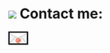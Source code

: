 # <img src="https://media.giphy.com/media/hvRJCLFzcasrR4ia7z/giphy.gif" width="40px"> Contact me:
[<img alt="email.PNG" width="40px" src="https://github.com/marcin-ch/marcin-ch/raw/main/images/email.PNG" />](mailto:marcin.chelminski@futureelectronics.com)

<!---
if direct link to image does not work, use https://raw.githubusercontent.com/marcin-ch/marcin-ch/main/images/email.PNG

Further details:
Emoji icon does not render properly when you have GitHub Pages activated, in this case https://marcin-ch.github.io/marcin-ch/
Therefore I used HTML tag <img>
Also relative link to /images/email.PNG does not work so direct link has been used
For emoji:
* for www: [:memo:](http://github.com) or [📝](http://github.com)
* for email: [:email](mailto:email@example.com) or [📧](mailto:email@example.com)
* emoji icon copied/paste for example from https://github.com/ikatyang/emoji-cheat-sheet/blob/master/README.md
--->
